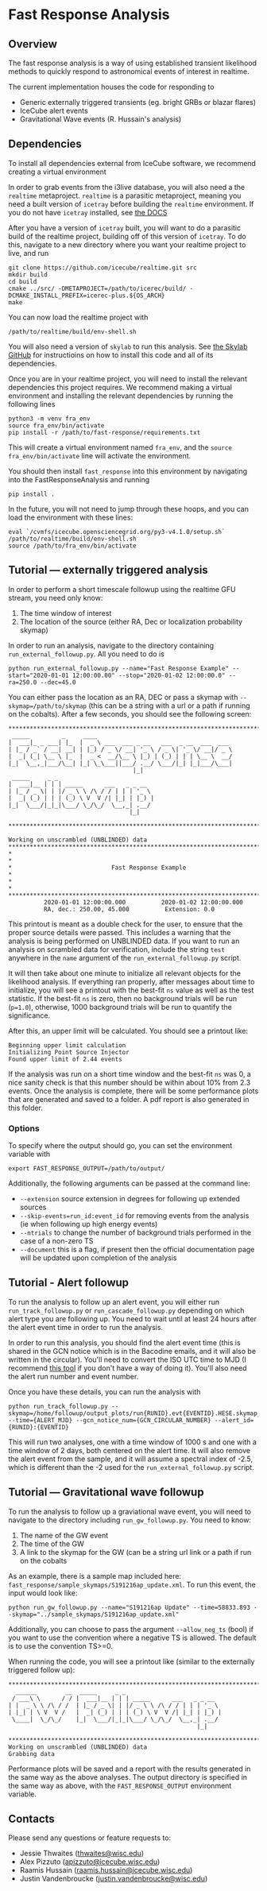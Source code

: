 # Fast Response Analysis

## Overview 
The fast response analysis is a way of using established transient likelihood methods to quickly respond to astronomical events of interest in realtime. 

The current implementation houses the code for responding to 
* Generic externally triggered transients (eg. bright GRBs or blazar flares)
* IceCube alert events
* Gravitational Wave events (R. Hussain's analysis)

## Dependencies
To install all dependencies external from IceCube software, we recommend creating a virtual environment

In order to grab events from the i3live database, you will also need a the `realtime` metaproject. `realtime` is a parasitic metaproject, meaning you need a built version of `icetray` before building the `realtime` environment. If you do not have `icetray` installed, see [the DOCS](https://docs.icecube.aq/icetray/main/)

After you have a version of `icetray` built, you will want to do a parasitic build of the realtime project, building off of this version of `icetray`. To do this, navigate to a new directory where you want your realtime project to live, and run

```console
git clone https://github.com/icecube/realtime.git src
mkdir build
cd build
cmake ../src/ -DMETAPROJECT=/path/to/icerec/build/ -DCMAKE_INSTALL_PREFIX=icerec-plus.${OS_ARCH}
make
```

You can now load the realtime project with 
```console
/path/to/realtime/build/env-shell.sh
```

You will also need a version of `skylab` to run this analysis. See [the Skylab GitHub](https://github.com/icecube/skylab) for instructioins on how to install this code and all of its dependencies.

Once you are in your realtime project, you will need to install the relevant dependencies this project requires. We recommend making a virtual environment and installing the relevant dependencies by running the following lines

```console
python3 -m venv fra_env
source fra_env/bin/activate
pip install -r /path/to/fast-response/requirements.txt
```

This will create a virtual environment named `fra_env`, and the `source fra_env/bin/activate` line will activate the environment.

You should then install `fast_response` into this environment by navigating into the FastResponseAnalysis and running

```console
pip install .
```

In the future, you will not need to jump through these hoops, and you can load the environment with these lines:

```console
eval `/cvmfs/icecube.opensciencegrid.org/py3-v4.1.0/setup.sh`
/path/to/realtime/build/env-shell.sh
source /path/to/fra_env/bin/activate
```


## Tutorial — externally triggered analysis
In order to perform a short timescale followup using the realtime GFU stream, you need only know:
1. The time window of interest
2. The location of the source (either RA, Dec or localization probability skymap)

In order to run an analysis, navigate to the directory containing `run_external_followup.py`. All you need to do is
```console
python run_external_followup.py --name="Fast Response Example" --start="2020-01-01 12:00:00.00" --stop="2020-01-02 12:00:00.0" --ra=250.0 --dec=45.0
```
You can either pass the location as an RA, DEC or pass a skymap with `--skymap=/path/to/skymap` (this can be a string with a url or a path if running on the cobalts). After a few seconds, you should see the following screen:

```
********************************************************************************
 _____         _     ____                                      
|  ___|_ _ ___| |_  |  _ \ ___  ___ _ __   ___  _ __  ___  ___ 
| |_ / _` / __| __| | |_) / _ \/ __| '_ \ / _ \| '_ \/ __|/ _ \
|  _| (_| \__ \ |_  |  _ <  __/\__ \ |_) | (_) | | | \__ \  __/
|_|  \__,_|___/\__| |_| \_\___||___/ .__/ \___/|_| |_|___/\___|
                                   |_|                         
 _____     _ _                           
|  ___|__ | | | _____      ___   _ _ __  
| |_ / _ \| | |/ _ \ \ /\ / / | | | '_ \ 
|  _| (_) | | | (_) \ V  V /| |_| | |_) |
|_|  \___/|_|_|\___/ \_/\_/  \__,_| .__/ 
                                  |_|    

********************************************************************************

Working on unscrambled (UNBLINDED) data
********************************************************************************
*                                                                              *
*                            Fast Response Example                             *
*                                                                              *
********************************************************************************
          2020-01-01 12:00:00.000          2020-01-02 12:00:00.000
          RA, dec.: 250.00, 45.000          Extension: 0.0
```
This printout is meant as a double check for the user, to ensure that the proper source details were passed. This includes a warning that the analysis is being performed on UNBLINDED data. If you want to run an analysis on scrambled data for verification, include the string `test` anywhere in the `name` argument of the `run_external_followup.py` script.

It will then take about one minute to initialize all relevant objects for the likelihood analysis. If everything ran properly, after messages about time to initialize, you will see a printout with the best-fit `ns` value as well as the test statistic. If the best-fit `ns` is zero, then no background trials will be run (`p=1.0`), otherwise, 1000 background trials will be run to quantify the significance. 

After this, an upper limit will be calculated. You should see a printout like:
```
Beginning upper limit calculation
Initializing Point Source Injector
Found upper limit of 2.44 events
``` 

If the analysis was run on a short time window and the best-fit `ns` was 0, a nice sanity check is that this number should be within about 10% from 2.3 events. Once the analysis is complete, there will be some performance plots that are generated and saved to a folder. A pdf report is also generated in this folder.

### Options
To specify where the output should go, you can set the environment variable with 
```console
export FAST_RESPONSE_OUTPUT=/path/to/output/
```

Additionally, the following arguments can be passed at the command line:
* `--extension` source extension in degrees for following up extended sources
* `--skip-events=run_id:event_id` for removing events from the analysis (ie when following up high energy events)
* `--ntrials` to change the number of background trials performed in the case of a non-zero TS
* `--document` this is a flag, if present then the official documentation page will be updated upon completion of the analysis

## Tutorial - Alert followup
To run the analysis to follow up an alert event, you will either run `run_track_followup.py` or `run_cascade_followup.py` depending on which alert type you are following up. You need to wait until at least 24 hours after the alert event time in order to run the analysis.

In order to run this analysis, you should find the alert event time (this is shared in the GCN notice which is in the Bacodine emails, and it will also be written in the circular). You'll need to convert the ISO UTC time to MJD (I recommend [this tool](https://heasarc.gsfc.nasa.gov/cgi-bin/Tools/xTime/xTime.pl) if you don't have a way of doing it). You'll also need the alert run number and event number. 

Once you have these details, you can run the analysis with

```console
python run_track_followup.py --skymap=/home/followup/output_plots/run{RUNID}.evt{EVENTID}.HESE.skymap_nside_512.fits.gz --time={ALERT_MJD} --gcn_notice_num={GCN_CIRCULAR_NUMBER} --alert_id={RUNID}:{EVENTID}
```

This will run two analyses, one with a time window of 1000 s and one with a time window of 2 days, both centered on the alert time. It will also remove the alert event from the sample, and it will assume a spectral index of -2.5, which is different than the -2 used for the `run_external_followup.py` script.

## Tutorial — Gravitational wave followup
To run the analysis to follow up a graviational wave event, you will need to navigate to the directory including `run_gw_followup.py`. You need to know:
1. The name of the GW event
2. The time of the GW
3. A link to the skymap for the GW (can be a string url link or a path if run on the cobalts

As an example, there is a sample map included here: `fast_response/sample_skymaps/S191216ap_update.xml`. To run this event, the input would look like:
```console
python run_gw_followup.py --name="S191216ap Update" --time=58833.893 --skymap="../sample_skymaps/S191216ap_update.xml"
```
Additionally, you can choose to pass the argument `--allow_neg_ts` (bool) if you want to use the convention where a negative TS is allowed. The default is to use the convention TS>=0.

When running the code, you will see a printout like (similar to the externally triggered follow up):
```
********************************************************************************
  ______        __  _____     _ _                           
 / ___\ \      / / |  ___|__ | | | _____      ___   _ _ __  
| |  _ \ \ /\ / /  | |_ / _ \| | |/ _ \ \ /\ / / | | | '_ \ 
| |_| | \ V  V /   |  _| (_) | | | (_) \ V  V /| |_| | |_) |
 \____|  \_/\_/    |_|  \___/|_|_|\___/ \_/\_/  \__,_| .__/ 
                                                     |_|    

********************************************************************************
Working on unscrambled (UNBLINDED) data
Grabbing data
```

Performance plots will be saved and a report with the results generated in the same way as the above analyses. The output directory is specified in the same way as above, with the `FAST_RESPONSE_OUTPUT` environment variable.

## Contacts
Please send any questions or feature requests to:
* Jessie Thwaites (thwaites@wisc.edu)
* Alex Pizzuto (apizzuto@icecube.wisc.edu)
* Raamis Hussain (raamis.hussain@icecube.wisc.edu)
* Justin Vandenbroucke (justin.vandenbroucke@wisc.edu)
